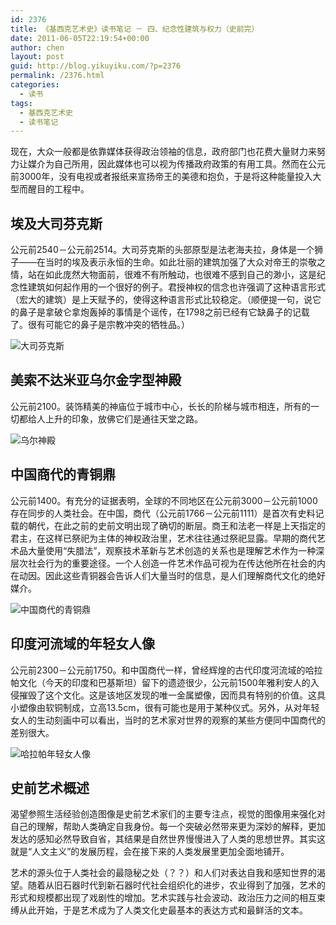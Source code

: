 ```yaml
---
id: 2376
title: 《基西克艺术史》读书笔记 － 四、纪念性建筑与权力（史前完）
date: 2011-06-05T22:19:54+00:00
author: chen
layout: post
guid: http://blog.yikuyiku.com/?p=2376
permalink: /2376.html
categories:
  - 读书
tags:
  - 基西克艺术史
  - 读书笔记
---
```

现在，大众一般都是依靠媒体获得政治领袖的信息，政府部门也花费大量财力来努力让媒介为自己所用，因此媒体也可以视为传播政府政策的有用工具。然而在公元前3000年，没有电视或者报纸来宣扬帝王的美德和抱负，于是将这种能量投入大型而醒目的工程中。

## 埃及大司芬克斯

公元前2540－公元前2514。大司芬克斯的头部原型是法老海夫拉，身体是一个狮子——在当时的埃及表示永恒的生命。如此壮丽的建筑加强了大众对帝王的崇敬之情，站在如此庞然大物面前，很难不有所触动，也很难不感到自己的渺小，这是纪念性建筑如何起作用的一个很好的例子。君授神权的信念也许强调了这种语言形式（宏大的建筑）是上天赋予的，使得这种语言形式比较稳定。（顺便提一句，说它的鼻子是拿破仑拿炮轰掉的事情是个谣传，在1798之前已经有它缺鼻子的记载了。很有可能它的鼻子是宗教冲突的牺牲品。）
  
![大司芬克斯](http://www.quaiji.com/uploads/1005/%E5%9F%83%E5%8F%8A%E5%A4%A7%E6%96%AF%E8%8A%AC%E5%85%8B%E6%96%AF%E4%B9%8B%E8%B0%9C%E3%80%90%E5%9B%BE%E3%80%91.jpg)

## 美索不达米亚乌尔金字型神殿

公元前2100。装饰精美的神庙位于城市中心，长长的阶梯与城市相连，所有的一切都给人上升的印象，放佛它们是通往天堂之路。
  
![乌尔神殿](http://www.chinabaike.com/article/UploadPic/2007-2/2007220153712713.jpg)

## 中国商代的青铜鼎

公元前1400。有充分的证据表明，全球的不同地区在公元前3000－公元前1000存在同步的人类社会。在中国，商代（公元前1766－公元前1111）是首次有史料记载的朝代，在此之前的史前文明出现了确切的断层。商王和法老一样是上天指定的君主，在这样已祭祀为主体的神权政治里，艺术往往通过祭祀显露。早期的商代艺术品大量使用“失腊法”，观察技术革新与艺术创造的关系也是理解艺术作为一种深层次社会行为的重要途径。一个人创造一件艺术作品可视为在传达他所在社会的内在动因。因此这些青铜器会告诉人们大量当时的信息，是人们理解商代文化的绝好媒介。
  
![中国商代的青铜鼎](http://www.taijicaopan.com/shangzhong.jpg)

## 印度河流域的年轻女人像

公元前2300－公元前1750。和中国商代一样，曾经辉煌的古代印度河流域的哈拉帕文化（今天的印度和巴基斯坦）留下的遗迹很少，公元前1500年雅利安人的入侵摧毁了这个文化。这是该地区发现的唯一金属塑像，因而具有特别的价值。这具小塑像由软铜制成，立高13.5cm，很有可能也是用于某种仪式。另外，从对年轻女人的生动刻画中可以看出，当时的艺术家对世界的观察的某些方便同中国商代的差别很大。
  
![哈拉帕年轻女人像](http://www.xiexingcun.com/cihai/Y/images/5787-t2.jpg)

## 史前艺术概述

渴望参照生活经验创造图像是史前艺术家们的主要专注点，视觉的图像用来强化对自己的理解，帮助人类确定自我身份。每一个突破必然带来更为深妙的解释，更加发达的感知必然导致自省，其结果是自然世界慢慢进入了人类的思想世界。其实这就是“人文主义”的发展历程，会在接下来的人类发展里更加全面地铺开。
  
艺术的源头位于人类社会的最隐秘之处（？？）和人们对表达自我和感知世界的渴望。随着从旧石器时代到新石器时代社会组织化的进步，农业得到了加强，艺术的形式和规模都出现了戏剧性的增加。艺术实践与社会波动、政治压力之间的相互束缚从此开始，于是艺术成为了人类文化史最基本的表达方式和最鲜活的文本。